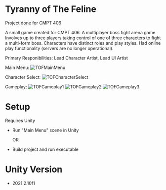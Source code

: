 # Tyranny of The Feline
 Project done for CMPT 406
  
 A small game created for CMPT 406. A multiplayer boss fight arena game. Involves up to three players taking control of one of three characters to fight a multi-form boss. Characters have distinct roles and play styles. Had online play functionality (servers are no longer operational).

 Primary Responibilities: Lead Character Artist, Lead UI Artist

Main Menu:
![TOFMainMenu](https://user-images.githubusercontent.com/73213301/227703153-d93db9fc-2452-49bd-8136-66b9689425f4.PNG)

Character Select:
![TOFCharacterSelect](https://user-images.githubusercontent.com/73213301/227703168-a99bba1f-0464-4238-b40d-7542dd0c1755.PNG)
  
Gameplay:
![TOFGameplay1](https://user-images.githubusercontent.com/73213301/227703179-cf50d1d1-c9a9-4fdf-9e23-8c2aac2c704f.PNG)
![TOFGameplay2](https://user-images.githubusercontent.com/73213301/227703183-bec18f31-aee1-4d41-bf7d-d287ba9a8a42.PNG)
![TOFGameplay3](https://user-images.githubusercontent.com/73213301/227703290-6291935e-cf28-47f1-b3d1-b8227aed91ef.PNG)

# Setup
Requires Unity
 * Run "Main Menu" scene in Unity

   OR

 * Build project and run executable
 
# Unity Version
 * 2021.2.10f1
